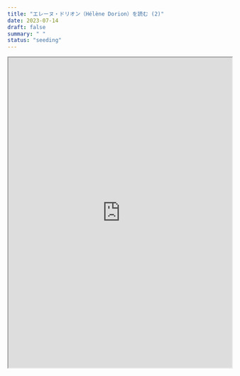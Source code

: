 ```yaml
---
title: "エレーヌ・ドリオン（Hélène Dorion）を読む (2)"
date: 2023-07-14
draft: false
summary: " "
status: "seeding"
---
```


<iframe width=100% height=700px src="https://docs.google.com/document/d/e/2PACX-1vQaPyoNDcv7bBYFvxBVoq87OyTLzOMkyBdmCvqippw0FiQfAuOKmiGkvkguCWg53V5XVujtGwe1h1lk/pub?embedded=true"></iframe>
